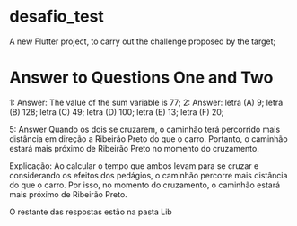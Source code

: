 # desafio_test

A new Flutter project, to carry out the challenge proposed by the target;


# Answer to Questions One and Two

1: Answer: The value of the sum variable is  77;
2: Answer: letra (A) 9; letra (B) 128; letra (C) 49; letra (D) 100; letra (E) 13; letra (F) 20;

5: Answer
Quando os dois se cruzarem, o caminhão terá percorrido mais distância em direção a Ribeirão Preto do que o carro. Portanto, o caminhão estará mais próximo de Ribeirão Preto no momento do cruzamento.

Explicação:
Ao calcular o tempo que ambos levam para se cruzar e considerando os efeitos dos pedágios, o caminhão percorre mais distância do que o carro. Por isso, no momento do cruzamento, o caminhão estará mais próximo de Ribeirão Preto.


O restante das respostas estão na pasta Lib
